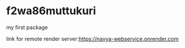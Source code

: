 # f2wa86muttukuri

my first package

link for remote render server:<https://navya-webservice.onrender.com>
